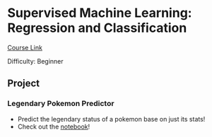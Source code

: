 # Supervised Machine Learning: Regression and Classification
[Course Link](https://www.coursera.org/learn/machine-learning?specialization=machine-learning-introduction)

Difficulty: Beginner

## Project
### Legendary Pokemon Predictor
- Predict the legendary status of a pokemon base on just its stats!
- Check out the [notebook](./legendary_predictor.ipynb)!
